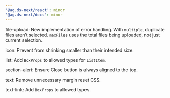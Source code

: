 ```yaml
---
'@ag.ds-next/react': minor
'@ag.ds-next/docs': minor
---
```


file-upload: New implementation of error handling. With `multiple`, duplicate files aren’t selected. `maxFiles` uses the total files being uploaded, not just current selection.

icon: Prevent from shrinking smaller than their intended size.

list: Add `BoxProps` to allowed types for `ListItem`.

section-alert: Ensure Close button is always aligned to the top.

text: Remove unnecessary margin reset CSS.

text-link: Add `BoxProps` to allowed types.
